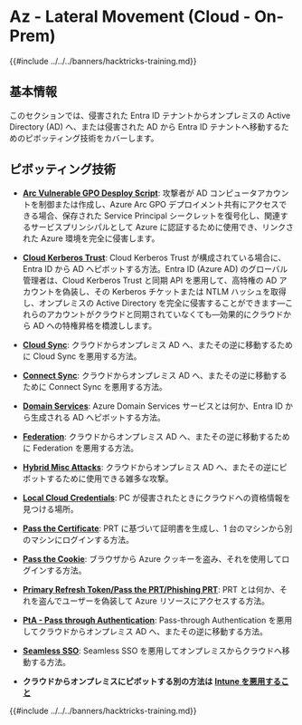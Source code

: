 # Az - Lateral Movement (Cloud - On-Prem)

{{#include ../../../banners/hacktricks-training.md}}

## 基本情報

このセクションでは、侵害された Entra ID テナントからオンプレミスの Active Directory (AD) へ、または侵害された AD から Entra ID テナントへ移動するためのピボッティング技術をカバーします。

## ピボッティング技術

- [**Arc Vulnerable GPO Desploy Script**](az-arc-vulnerable-gpo-deploy-script.md): 攻撃者が AD コンピュータアカウントを制御または作成し、Azure Arc GPO デプロイメント共有にアクセスできる場合、保存された Service Principal シークレットを復号化し、関連するサービスプリンシパルとして Azure に認証するために使用でき、リンクされた Azure 環境を完全に侵害します。

- [**Cloud Kerberos Trust**](az-cloud-kerberos-trust.md): Cloud Kerberos Trust が構成されている場合に、Entra ID から AD へピボットする方法。Entra ID (Azure AD) のグローバル管理者は、Cloud Kerberos Trust と同期 API を悪用して、高特権の AD アカウントを偽装し、その Kerberos チケットまたは NTLM ハッシュを取得し、オンプレミスの Active Directory を完全に侵害することができます—これらのアカウントがクラウドと同期されていなくても—効果的にクラウドから AD への特権昇格を橋渡しします。

- [**Cloud Sync**](az-cloud-sync.md): クラウドからオンプレミス AD へ、またその逆に移動するために Cloud Sync を悪用する方法。

- [**Connect Sync**](az-connect-sync.md): クラウドからオンプレミス AD へ、またその逆に移動するために Connect Sync を悪用する方法。

- [**Domain Services**](az-domain-services.md): Azure Domain Services サービスとは何か、Entra ID から生成される AD へピボットする方法。

- [**Federation**](az-federation.md): クラウドからオンプレミス AD へ、またその逆に移動するために Federation を悪用する方法。

- [**Hybrid Misc Attacks**](az-hybrid-identity-misc-attacks.md): クラウドからオンプレミス AD へ、またその逆にピボットするために使用できる雑多な攻撃。

- [**Local Cloud Credentials**](az-local-cloud-credentials.md): PC が侵害されたときにクラウドへの資格情報を見つける場所。

- [**Pass the Certificate**](az-pass-the-certificate.md): PRT に基づいて証明書を生成し、1 台のマシンから別のマシンにログインする方法。

- [**Pass the Cookie**](az-pass-the-cookie.md): ブラウザから Azure クッキーを盗み、それを使用してログインする方法。

- [**Primary Refresh Token/Pass the PRT/Phishing PRT**](az-primary-refresh-token-prt.md): PRT とは何か、それを盗んでユーザーを偽装して Azure リソースにアクセスする方法。

- [**PtA - Pass through Authentication**](az-pta-pass-through-authentication.md): Pass-through Authentication を悪用してクラウドからオンプレミス AD へ、またその逆に移動する方法。

- [**Seamless SSO**](az-seamless-sso.md): Seamless SSO を悪用してオンプレミスからクラウドへ移動する方法。

- **クラウドからオンプレミスにピボットする別の方法は** [**Intune を悪用すること**](../az-services/intune.md)

{{#include ../../../banners/hacktricks-training.md}}
